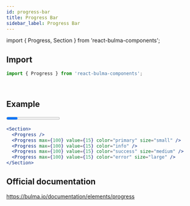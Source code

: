 ```yaml
---
id: progress-bar
title: Progress Bar
sidebar_label: Progress Bar
---
```


import { Progress, Section } from 'react-bulma-components';

## **Import**

```js
import { Progress } from 'react-bulma-components';
```

<br />

## **Example**

<Section>
  <Progress />
  <Progress max={100} value={15} color="primary" size="small" />
  <Progress max={100} value={15} color="info" />
  <Progress max={100} value={15} color="success" size="medium" />
  <Progress max={100} value={15} color="error" size="large" />
</Section>

```jsx
<Section>
  <Progress />
  <Progress max={100} value={15} color="primary" size="small" />
  <Progress max={100} value={15} color="info" />
  <Progress max={100} value={15} color="success" size="medium" />
  <Progress max={100} value={15} color="error" size="large" />
</Section>
```

## Official documentation

https://bulma.io/documentation/elements/progress
